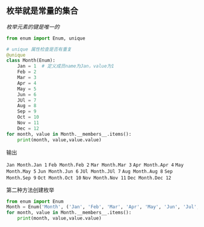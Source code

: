 ## 枚举就是常量的集合

*枚举元素的键是唯一的*

```python
from enum import Enum, unique

# unique 属性检查是否有重复
@unique
class Month(Enum):
    Jan = 1  # 定义成员name为Jan，value为1
    Feb = 2
    Mar = 3
    Apr = 4
    May = 5
    Jun = 6
    JUl = 7
    Aug = 8
    Sep = 9
    Oct = 10
    Nov = 11
    Dec = 12
for month, value in Month.__members__.items():
    print(month, value,value.value)
```
输出

`Jan Month.Jan 1`
`Feb Month.Feb 2`
`Mar Month.Mar 3`
`Apr Month.Apr 4`
`May Month.May 5`
`Jun Month.Jun 6`
`JUl Month.JUl 7`
`Aug Month.Aug 8`
`Sep Month.Sep 9`
`Oct Month.Oct 10`
`Nov Month.Nov 11`
`Dec Month.Dec 12`

第二种方法创建枚举
```python
from enum import Enum
Month = Enum('Month', ('Jan', 'Feb', 'Mar', 'Apr', 'May', 'Jun', 'Jul', 'Aug', 'Sep', 'Oct', 'Nov', 'Dec'))
for month, value in Month.__members__.items():
    print(month, value,value.value)
```